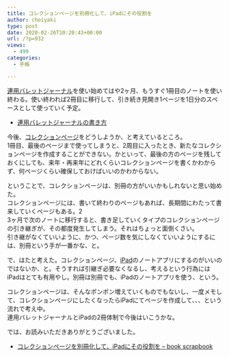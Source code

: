 ```yaml
---
title: コレクションページを別冊化して、iPadにその役割を
author: choiyaki
type: post
date: 2020-02-26T10:20:43+00:00
url: /?p=932
views:
  - 499
categories:
  - 手帳

---
```

[連用バレットジャーナル][1]を使い始めてはや2ヶ月、もうすぐ1冊目のノートを使い終わる。使い終われば2冊目に移行して、引き続き見開き1ページを1日分のスペースとして使っていく予定。

  * [連用バレットジャーナルの書き方][2]

今後、[コレクションページ][3]をどうしようか、と考えているところ。  
1冊目、最後のページまで使ってしまうと、2周目に入ったとき、新たなコレクションページを作成することができない。かといって、最後の方のページを残しておくにしても、来年・再来年にどれくらいコレクションページを書くかわからず、何ページくらい確保しておけばいいのかわからない。

ということで、コレクションページは、別冊の方がいいかもしれないと思い始めた。  
コレクションページには、書いて終わりのページもあれば、長期間にわたって書来していくページもある。2  
3ヶ月で次のノートに移行すると、書き足していくタイプのコレクションページの引き継ぎが、その都度発生してしまう。それはちょっと面倒くさい。  
引き継がなくていいように、かつ、ページ数を気にしなくていいようにするには、別冊という手が一番かな、と。

で、はたと考えた。コレクションページ、[iPad][4]のノートアプリにするのがいいのではないか、と。そうすれば引継ぎ必要なくなるし、考えるという行為にはiPadはとても有用やし。別冊は別冊でも、iPadのノートアプリを使う、という。

コレクションページは、そんなポンポン増えていくものでもないし、一度メモして、コレクションページにしたくなったらiPadにてページを作成して、、、という流れで考え中。  
連用バレットジャーナルとiPadの2冊体制で今後はいこうかな。

では、お読みいただきありがとうございました。

  * [コレクションページを別冊化して、iPadにその役割を &#8211; book scrapbook][5]

 [1]: https://scrapbox.io/choiyaki-hondana/%E9%80%A3%E7%94%A8%E3%83%90%E3%83%AC%E3%83%83%E3%83%88%E3%82%B8%E3%83%A3%E3%83%BC%E3%83%8A%E3%83%AB
 [2]: https://choiyaki.com/?p=839
 [3]: https://scrapbox.io/choiyaki-hondana/%E3%82%B3%E3%83%AC%E3%82%AF%E3%82%B7%E3%83%A7%E3%83%B3%E3%83%9A%E3%83%BC%E3%82%B8
 [4]: https://scrapbox.io/choiyaki-hondana/iPad
 [5]: https://scrapbox.io/choiyaki-hondana/%E3%82%B3%E3%83%AC%E3%82%AF%E3%82%B7%E3%83%A7%E3%83%B3%E3%83%9A%E3%83%BC%E3%82%B8%E3%82%92%E5%88%A5%E5%86%8A%E5%8C%96%E3%81%97%E3%81%A6%E3%80%81iPad%E3%81%AB%E3%81%9D%E3%81%AE%E5%BD%B9%E5%89%B2%E3%82%92